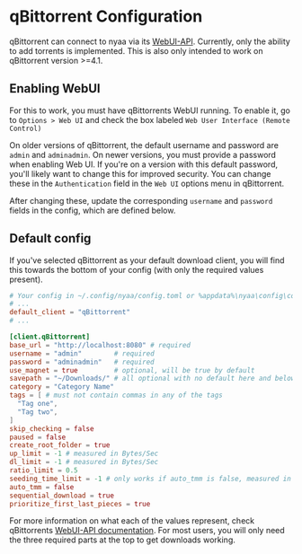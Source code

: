 # qBittorrent Configuration
qBittorrent can connect to nyaa via its [WebUI-API](https://github.com/qbittorrent/qBittorrent/wiki/WebUI-API-(qBittorrent-4.1)).
Currently, only the ability to add torrents is implemented. This is also only intended to work on qBittorrent version >=4.1.

## Enabling WebUI
For this to work, you must have qBittorrents WebUI running. To enable it, go to `Options > Web UI` and check the box labeled `Web User Interface (Remote Control)`

On older versions of qBittorrent, the default username and password are `admin` and `adminadmin`. On newer versions, you must provide a password when enabling Web UI. If you're on a version with this default password, you'll likely want to change this for improved security. You can change these in the `Authentication` field in the `Web UI` options menu in qBittorrent.

After changing these, update the corresponding `username` and `password` fields in the config, which are defined below.

## Default config
If you've selected qBittorrent as your default download client, you will find this towards the bottom of your config (with only the required values present).
```toml
# Your config in ~/.config/nyaa/config.toml or %appdata%\nyaa\config\config.toml
# ...
default_client = "qBittorrent"
# ...

[client.qBittorrent]
base_url = "http://localhost:8080" # required
username = "admin"        # required
password = "adminadmin"   # required
use_magnet = true         # optional, will be true by default
savepath = "~/Downloads/" # all optional with no default here and below...
category = "Category Name"
tags = [ # must not contain commas in any of the tags
  "Tag one",
  "Tag two",
]
skip_checking = false
paused = false
create_root_folder = true
up_limit = -1 # measured in Bytes/Sec
dl_limit = -1 # measured in Bytes/Sec
ratio_limit = 0.5
seeding_time_limit = -1 # only works if auto_tmm is false, measured in minutes
auto_tmm = false
sequential_download = true
prioritize_first_last_pieces = true
```

For more information on what each of the values represent, check qBittorrents [WebUI-API documentation](https://github.com/qbittorrent/qBittorrent/wiki/WebUI-API-(qBittorrent-4.1)). For most users, you will only need the three required parts at the top to get downloads working.

